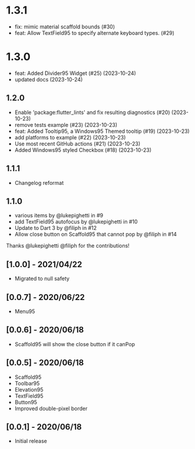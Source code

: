 # 1.3.1

- fix: mimic material scaffold bounds (#30)
- feat: Allow TextField95 to specify alternate keyboard types. (#29)

# 1.3.0

- feat: Added Divider95 Widget (#25) (2023-10-24)
- updated docs (2023-10-24)

## 1.2.0

- Enable 'package:flutter_lints' and fix resulting diagnostics (#20) (2023-10-23)
- remove tests example (#23) (2023-10-23)
- feat: Added Tooltip95, a Windows95 Themed tooltip (#19) (2023-10-23)
- add platforms to example (#22) (2023-10-23)
- Use most recent GitHub actions (#21) (2023-10-23)
- Added Windows95 styled Checkbox (#18) (2023-10-23)

## 1.1.1

- Changelog reformat

## 1.1.0

- various items by @lukepighetti in #9
- add TextField95 autofocus by @lukepighetti in #10
- Update to Dart 3 by @filiph in #12
- Allow close button on Scaffold95 that cannot pop by @filiph in #14

Thanks @lukepighetti @filiph for the contributions!

## [1.0.0] - 2021/04/22

- Migrated to null safety

## [0.0.7] - 2020/06/22

- Menu95

## [0.0.6] - 2020/06/18

- Scaffold95 will show the close button if it canPop

## [0.0.5] - 2020/06/18

- Scaffold95
- Toolbar95
- Elevation95
- TextField95
- Button95
- Improved double-pixel border

## [0.0.1] - 2020/06/18

- Initial release
